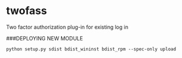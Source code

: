 twofass
=======

Two factor authorization plug-in for existing log in 

###DEPLOYING NEW MODULE

```
python setup.py sdist bdist_wininst bdist_rpm --spec-only upload
``` 